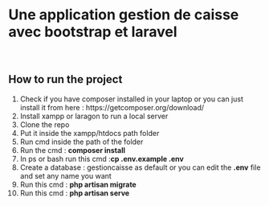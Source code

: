 <h1> Une application gestion de caisse avec bootstrap et laravel </h1> <br>
 
 
<h2> How to run the project </h2>
 
<ol>
    <li>Check if you have composer installed in your laptop or you can just install it from here : https://getcomposer.org/download/</li>
    <li>Install xampp or laragon to run a local server</li>
    <li>Clone the repo</li>
    <li>Put it inside the xampp/htdocs path folder</li>
    <li>Run cmd inside the path of the folder</li>
    <li>Run the cmd : <strong>composer install</strong></li>
    <li>In ps or bash run this cmd :<strong>cp .env.example .env</strong></li>
    <li>Create a database : gestioncaisse as default or you can edit the <strong>.env</strong> file and set any name you want</li>
    <li>Run this cmd : <strong>php artisan migrate</strong></li>
    <li>Run this cmd : <strong>php artisan serve</strong></li>
</ol>
